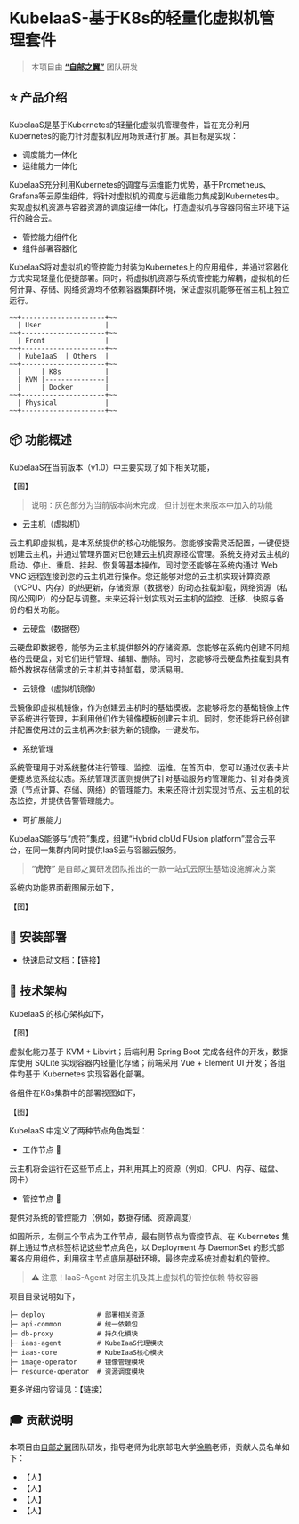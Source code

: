 # KubeIaaS-基于K8s的轻量化虚拟机管理套件

> 本项目由 **[“自邮之翼”](http://www.free4inno.com)** 团队研发

## ⭐ 产品介绍

KubeIaaS是基于Kubernetes的轻量化虚拟机管理套件，旨在充分利用Kubernetes的能力针对虚拟机应用场景进行扩展。其目标是实现：

- 调度能力一体化
- 运维能力一体化

KubeIaaS充分利用Kubernetes的调度与运维能力优势，基于Prometheus、Grafana等云原生组件，将针对虚拟机的调度与运维能力集成到Kubernetes中。实现虚拟机资源与容器资源的调度运维一体化，打造虚拟机与容器同宿主环境下运行的融合云。

- 管控能力组件化
- 组件部署容器化

KubeIaaS将对虚拟机的管控能力封装为Kubernetes上的应用组件，并通过容器化方式实现轻量化便捷部署。同时，将虚拟机资源与系统管控能力解耦，虚拟机的任何计算、存储、网络资源均不依赖容器集群环境，保证虚拟机能够在宿主机上独立运行。

````
~~+---------------------+~~
  | User                |
~~+---------------------+~~
  | Front               |
~~+---------------------+~~
  | KubeIaaS  | Others  |
~~+---------------------+~~
  |     | K8s           |  
  | KVM |---------------|
  |     | Docker        |  
~~+---------------------+~~
  | Physical            |
~~+---------------------+~~
````
  
## 📦 功能概述
KubeIaaS在当前版本（v1.0）中主要实现了如下相关功能，

【图】

> 说明：灰色部分为当前版本尚未完成，但计划在未来版本中加入的功能

- 云主机（虚拟机）

云主机即虚拟机，是本系统提供的核心功能服务。您能够按需灵活配置，一键便捷创建云主机，并通过管理界面对已创建云主机资源轻松管理。系统支持对云主机的启动、停止、重启、挂起、恢复等基本操作，同时您还能够在系统内通过 Web VNC 远程连接到您的云主机进行操作。您还能够对您的云主机实现计算资源（vCPU、内存）的热更新，存储资源（数据卷）的动态挂载卸载，网络资源（私网/公网IP）的分配与调整。未来还将计划实现对云主机的监控、迁移、快照与备份的相关功能。

- 云硬盘（数据卷）

云硬盘即数据卷，能够为云主机提供额外的存储资源。您能够在系统内创建不同规格的云硬盘，对它们进行管理、编辑、删除。同时，您能够将云硬盘热挂载到具有额外数据存储需求的云主机并支持卸载，灵活易用。

- 云镜像（虚拟机镜像）

云镜像即虚拟机镜像，作为创建云主机时的基础模板。您能够将您的基础镜像上传至系统进行管理，并利用他们作为镜像模板创建云主机。同时，您还能将已经创建并配置使用过的云主机再次封装为新的镜像，一键发布。

- 系统管理

系统管理用于对系统整体进行管理、监控、运维。在首页中，您可以通过仪表卡片便捷总览系统状态。系统管理页面则提供了针对基础服务的管理能力、针对各类资源（节点计算、存储、网络）的管理能力。未来还将计划实现对节点、云主机的状态监控，并提供告警管理能力。

- 可扩展能力

KubeIaaS能够与“虎符”集成，组建“Hybrid cloUd FUsion platform”混合云平台，在同一集群内同时提供IaaS云与容器云服务。

> **“虎符”** 是自邮之翼研发团队推出的一款一站式云原生基础设施解决方案

系统内功能界面截图展示如下，

【图】

## 🚀 安装部署

- 快速启动文档：【链接】

## 📖 技术架构

KubeIaaS 的核心架构如下，

【图】

虚拟化能力基于 KVM + Libvirt；后端利用 Spring Boot 完成各组件的开发，数据库使用 SQLite 实现容器内轻量化存储；前端采用 Vue + Element UI 开发；各组件均基于 Kubernetes 实现容器化部署。

各组件在K8s集群中的部署视图如下，

【图】

KubeIaaS 中定义了两种节点角色类型：

- 工作节点 🔧

云主机将会运行在这些节点上，并利用其上的资源（例如，CPU、内存、磁盘、网卡）

- 管控节点 🔑

提供对系统的管控能力（例如，数据存储、资源调度）

如图所示，左侧三个节点为工作节点，最右侧节点为管控节点。在 Kubernetes 集群上通过节点标签标记这些节点角色，以 Deployment 与 DaemonSet 的形式部署各应用组件，利用宿主节点底层基础环境，最终完成系统对虚拟机的管控。

> ⚠ 注意！IaaS-Agent 对宿主机及其上虚拟机的管控依赖 特权容器

项目目录说明如下，
```
├─ deploy             # 部署相关资源
├─ api-common         # 统一依赖包
├─ db-proxy           # 持久化模块
├─ iaas-agent         # KubeIaaS代理模块
├─ iaas-core          # KubeIaaS核心模块
├─ image-operator     # 镜像管理模块
├─ resource-operator  # 资源调度模块
```
更多详细内容请见：【链接】

## 🎓 贡献说明
本项目由[自邮之翼](http://www.free4inno.com)团队研发，指导老师为北京邮电大学[徐鹏](https://teacher.bupt.edu.cn/xupeng/zh_CN/index.htm)老师，贡献人员名单如下：
- 【人】
- 【人】
- 【人】
- 【人】